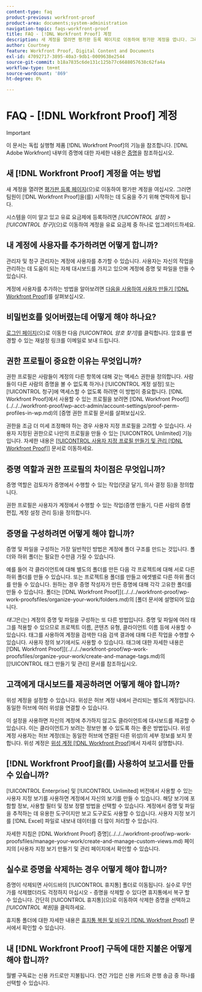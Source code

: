 ```yaml
---
content-type: faq
product-previous: workfront-proof
product-area: documents;system-administration
navigation-topic: faqs-workfront-proof
title: FAQ - [!DNL Workfront Proof] 계정
description: 새 계정을 열려면 평가판 등록 페이지로 이동하여 평가판 계정을 엽니다. 그러면 팀원이  [!DNL Workfront Proof] 시작을 위해 연락을 드립니다.
author: Courtney
feature: Workfront Proof, Digital Content and Documents
exl-id: 47092717-3895-40a3-9db1-0009638e2544
source-git-commit: b18a7835c6de131c125b77c6688057638c62fa4a
workflow-type: tm+mt
source-wordcount: '869'
ht-degree: 0%

---
```


# FAQ - [!DNL Workfront Proof] 계정

>[!IMPORTANT]
>
>이 문서는 독립 실행형 제품 [!DNL Workfront Proof]의 기능을 참조합니다. [!DNL Adobe Workfront] 내부의 증명에 대한 자세한 내용은 [증명](../../../review-and-approve-work/proofing/proofing.md)을 참조하십시오.

## 새 [!DNL Workfront Proof] 계정을 여는 방법

새 계정을 열려면 [평가판 등록 페이지](https://business.adobe.com/products/workfront/proofing-approvals.html)&#x200B;(으)로 이동하여 평가판 계정을 여십시오. 그러면 팀원이 [!DNL Workfront Proof]을(를) 시작하는 데 도움을 주기 위해 연락하게 됩니다.

시스템을 이미 알고 있고 유료 요금제에 등록하려면 *[!UICONTROL 설정]* *>* *[!UICONTROL 청구]*(으)로 이동하여 계정을 유료 요금제 중 하나로 업그레이드하세요.

## 내 계정에 사용자를 추가하려면 어떻게 합니까?

관리자 및 청구 관리자는 계정에 사용자를 추가할 수 있습니다. 사용자는 자신의 작업을 관리하는 데 도움이 되는 자체 대시보드를 가지고 있으며 계정에 증명 및 파일을 만들 수 있습니다.

계정에 사용자를 추가하는 방법을 알아보려면 [다음을 사용하여 사용자 만들기 [!DNL Workfront Proof]](../../../workfront-proof/wp-mnguserscontacts/users/create-users.md)를 살펴보십시오.

## 비밀번호를 잊어버렸는데 어떻게 해야 하나요?

[로그인 페이지](https://app.proofhq.com/login)&#x200B;(으)로 이동한 다음 *[!UICONTROL 암호 찾기]*&#x200B;를 클릭합니다. 암호를 변경할 수 있는 재설정 링크를 이메일로 보내 드립니다.

## 권한 프로필이 중요한 이유는 무엇입니까?

권한 프로필은 사람들이 계정의 다른 항목에 대해 갖는 액세스 권한을 정의합니다. 사람들이 다른 사람의 증명을 볼 수 없도록 하거나 [!UICONTROL 계정 설정] 또는 [!UICONTROL 청구]에 액세스할 수 없도록 하려면 이 방법이 중요합니다. [!DNL Workfront Proof]에서 사용할 수 있는 프로필을 보려면  [!DNL Workfront Proof]](../../../workfront-proof/wp-acct-admin/account-settings/proof-perm-profiles-in-wp.md)의 [증명 권한 프로필 문서를 살펴보십시오.

권한을 조금 더 미세 조정해야 하는 경우 사용자 지정 프로필을 고려할 수 있습니다. 사용자 지정된 권한으로 나만의 프로필을 만들 수 있는 [!UICONTROL Unlimited] 기능입니다. 자세한 내용은 [[!UICONTROL 사용자 지정 프로필 만들기 및 관리 [!DNL Workfront Proof]]](../../../workfront-proof/wp-mnguserscontacts/users/create-and-manage-custom-profiles.md) 문서로 이동하세요.

## 증명 역할과 권한 프로필의 차이점은 무엇입니까?

증명 역할은 검토자가 증명에서 수행할 수 있는 작업(댓글 달기, 의사 결정 등)을 정의합니다.

권한 프로필은 사용자가 계정에서 수행할 수 있는 작업(증명 만들기, 다른 사람의 증명 편집, 계정 설정 관리 등)을 정의합니다.

## 증명을 구성하려면 어떻게 해야 합니까?

증명 및 파일을 구성하는 가장 일반적인 방법은 계정에 폴더 구조를 만드는 것입니다. 폴더와 하위 폴더는 필요한 수만큼 가질 수 있습니다.

예를 들어 각 클라이언트에 대해 별도의 폴더를 만든 다음 각 프로젝트에 대해 서로 다른 하위 폴더를 만들 수 있습니다. 또는 프로젝트용 폴더를 만들고 에셋별로 다른 하위 폴더를 만들 수 있습니다. 원하는 경우 증명 작성자가 만든 증명에 대해 각각 고유한 폴더를 만들 수 있습니다. 폴더는  [!DNL Workfront Proof]](../../../workfront-proof/wp-work-proofsfiles/organize-your-work/folders.md)의 [폴더 문서에 설명되어 있습니다.

*태그*&#x200B;은(는) 계정의 증명 및 파일을 구성하는 또 다른 방법입니다. 증명 및 파일에 여러 태그를 적용할 수 있으므로 프로젝트 이름, 콘텐츠 유형, 클라이언트 이름 등에 사용할 수 있습니다. 태그를 사용하여 계정을 검색한 다음 검색 결과에 대해 다른 작업을 수행할 수 있습니다. 사용자 정의 보기에서도 사용할 수 있습니다. 태그에 대한 자세한 내용은  [!DNL Workfront Proof]](../../../workfront-proof/wp-work-proofsfiles/organize-your-work/create-and-manage-tags.md)의 [[!UICONTROL 태그 만들기 및 관리] 문서를 참조하십시오.

## 고객에게 대시보드를 제공하려면 어떻게 해야 합니까?

위성 계정을 설정할 수 있습니다. 위성은 허브 계정 내에서 관리되는 별도의 계정입니다. 동일한 허브에 여러 위성을 연결할 수 있습니다.

이 설정을 사용하면 자신의 계정에 추가하지 않고도 클라이언트에 대시보드를 제공할 수 있습니다. 이는 클라이언트가 보려는 정보만 볼 수 있도록 하는 좋은 방법입니다. 위성 계정 사용자는 허브 계정(또는 동일한 허브에 연결된 다른 위성)의 세부 정보를 보지 못합니다. 위성 계정은 [위성 계정  [!DNL Workfront Proof]](../../../workfront-proof/wp-acct-admin/satellite-accounts/sat-accts-in-wp.md)에서 자세히 설명합니다.

## [!DNL Workfront Proof]을(를) 사용하여 보고서를 만들 수 있습니까?

[!UICONTROL Enterprise] 및 [!UICONTROL Unlimited] 버전에서 사용할 수 있는 사용자 지정 보기를 사용하면 계정에서 자신의 보기를 만들 수 있습니다. 해당 보기에 포함할 정보, 사용할 필터 및 정보 정렬 방법을 선택할 수 있습니다. 계정에서 증명 및 파일을 추적하는 데 유용한 도구이지만 보고 도구로도 사용할 수 있습니다. 사용자 지정 보기를 [!DNL Excel] 파일로 내보내 데이터를 더 많이 처리할 수 있습니다.

자세한 지침은  [!DNL Workfront Proof] 증명](../../../workfront-proof/wp-work-proofsfiles/manage-your-work/create-and-manage-custom-views.md) 페이지의 [사용자 지정 보기 만들기 및 관리 페이지에서 확인할 수 있습니다.

## 실수로 증명을 삭제하는 경우 어떻게 해야 합니까?

증명이 삭제되면 사이드바의 [!UICONTROL 휴지통] 폴더로 이동됩니다. 실수로 무언가를 삭제했더라도 걱정하지 마십시오 - 증명을 삭제할 수 있다면 휴지통에서 복구 할 수 있습니다. 간단히 [!UICONTROL 휴지통]&#x200B;(으)로 이동하여 삭제한 증명을 선택하고 *[!UICONTROL 복원]*&#x200B;을 클릭하세요.

휴지통 폴더에 대한 자세한 내용은 [휴지통 복원 및 비우기 [!DNL Workfront Proof]](../../../workfront-proof/wp-work-proofsfiles/manage-your-work/restore-and-empty-trash.md) 문서에서 확인할 수 있습니다.

## 내 [!DNL Workfront Proof] 구독에 대한 지불은 어떻게 해야 합니까?

월별 구독료는 신용 카드로만 지불됩니다. 연간 가입은 신용 카드와 은행 송금 중 하나를 선택할 수 있습니다. <!--Visit the [Account Payment in [!DNL Workfront Proof]](../../../workfront-proof/wp-billingsettings/manage-your-billing/acct-payment-in-wp.md) help page for additional information.-->
